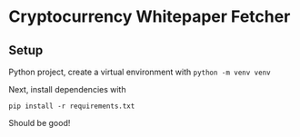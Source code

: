 # Cryptocurrency Whitepaper Fetcher

## Setup

Python project, create a virtual environment with `python -m venv venv`

Next, install dependencies with 
```
pip install -r requirements.txt
```

Should be good!